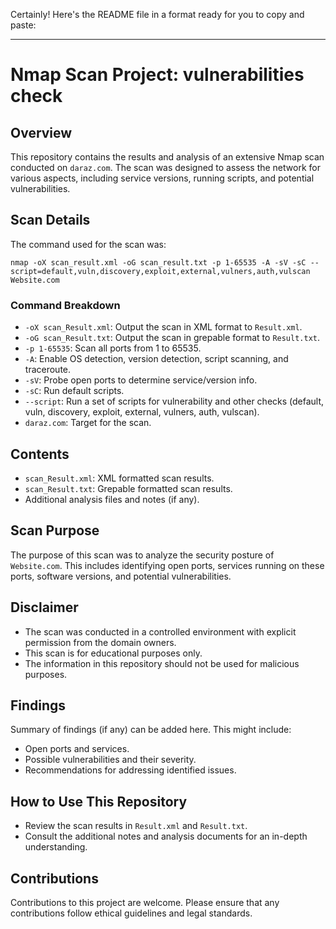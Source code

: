 Certainly! Here's the README file in a format ready for you to copy and paste:

---

# Nmap Scan Project: vulnerabilities check

## Overview
This repository contains the results and analysis of an extensive Nmap scan conducted on `daraz.com`. The scan was designed to assess the network for various aspects, including service versions, running scripts, and potential vulnerabilities.

## Scan Details
The command used for the scan was:
```
nmap -oX scan_result.xml -oG scan_result.txt -p 1-65535 -A -sV -sC --script=default,vuln,discovery,exploit,external,vulners,auth,vulscan Website.com
```

### Command Breakdown
- `-oX scan_Result.xml`: Output the scan in XML format to `Result.xml`.
- `-oG scan_Result.txt`: Output the scan in grepable format to `Result.txt`.
- `-p 1-65535`: Scan all ports from 1 to 65535.
- `-A`: Enable OS detection, version detection, script scanning, and traceroute.
- `-sV`: Probe open ports to determine service/version info.
- `-sC`: Run default scripts.
- `--script`: Run a set of scripts for vulnerability and other checks (default, vuln, discovery, exploit, external, vulners, auth, vulscan).
- `daraz.com`: Target for the scan.

## Contents
- `scan_Result.xml`: XML formatted scan results.
- `scan_Result.txt`: Grepable formatted scan results.
- Additional analysis files and notes (if any).

## Scan Purpose
The purpose of this scan was to analyze the security posture of `Website.com`. This includes identifying open ports, services running on these ports, software versions, and potential vulnerabilities.

## Disclaimer
- The scan was conducted in a controlled environment with explicit permission from the domain owners.
- This scan is for educational purposes only.
- The information in this repository should not be used for malicious purposes.

## Findings
Summary of findings (if any) can be added here. This might include:
- Open ports and services.
- Possible vulnerabilities and their severity.
- Recommendations for addressing identified issues.

## How to Use This Repository
- Review the scan results in `Result.xml` and `Result.txt`.
- Consult the additional notes and analysis documents for an in-depth understanding.

## Contributions
Contributions to this project are welcome. Please ensure that any contributions follow ethical guidelines and legal standards.

